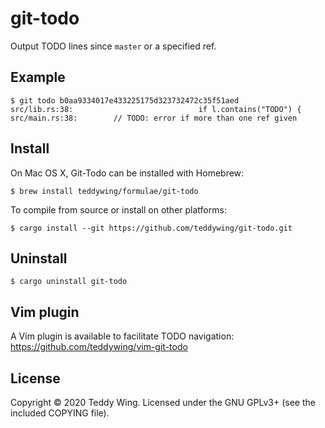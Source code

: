 git-todo
========

Output TODO lines since `master` or a specified ref.


## Example

	$ git todo b0aa9334017e433225175d323732472c35f51aed
	src/lib.rs:38:                            if l.contains("TODO") {
	src/main.rs:38:        // TODO: error if more than one ref given


## Install
On Mac OS X, Git-Todo can be installed with Homebrew:

	$ brew install teddywing/formulae/git-todo

To compile from source or install on other platforms:

	$ cargo install --git https://github.com/teddywing/git-todo.git


## Uninstall

	$ cargo uninstall git-todo


## Vim plugin
A Vim plugin is available to facilitate TODO navigation:
https://github.com/teddywing/vim-git-todo


## License
Copyright © 2020 Teddy Wing. Licensed under the GNU GPLv3+ (see the included
COPYING file).
